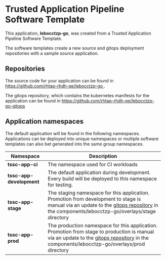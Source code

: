 # Trusted Application Pipeline Software Template

This application, **lebocctzp-go**, was created from a Trusted Application Pipeline Software Template.

The software templates create a new source and gitops deployment repositories with a sample source application. 

## Repositories

The source code for your application can be found in [https://github.com/rhtap-rhdh-qe/lebocctzp-go ](https://github.com/rhtap-rhdh-qe/lebocctzp-go ).
 
The gitops repository, which contains the kubernetes manifests for the application can be found in 
[https://github.com/rhtap-rhdh-qe/lebocctzp-go-gitops ](https://github.com/rhtap-rhdh-qe/lebocctzp-go-gitops ) 

## Application namespaces 

The default application will be found in the following namespaces. Applications can be deployed into unique namespaces or multiple software templates can also bet generated into the same group namespaces.  

|  Namespace   |  Description   |  
| -------- | -------- |
| **tssc-app-ci** | The namespace used for CI workloads |
| **tssc-app-development** | The default application during development. Every build will be deployed to this namespace for testing. |
| **tssc-app-stage** | The staging namespace for this application. Promotion from development to stage is manual via an update to the [gitops repository](https://github.com/rhtap-rhdh-qe/lebocctzp-go-gitops ) in the components/lebocctzp-go/overlays/stage directory |
| **tssc-app-prod** | The production namespace for this application. Promotion from stage to production is manual via an update to the [gitops repository](https://github.com/rhtap-rhdh-qe/lebocctzp-go-gitops ) in the components/lebocctzp-go/overlays/prod directory |